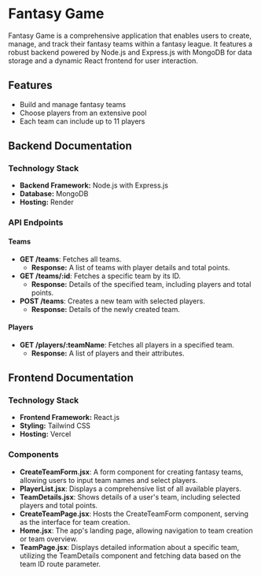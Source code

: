# Fantasy Game

Fantasy Game is a comprehensive application that enables users to create, manage, and track their fantasy teams within a fantasy league. It features a robust backend powered by Node.js and Express.js with MongoDB for data storage and a dynamic React frontend for user interaction.

## Features
- Build and manage fantasy teams
- Choose players from an extensive pool
- Each team can include up to 11 players

## Backend Documentation

### Technology Stack

- **Backend Framework:** Node.js with Express.js
- **Database:** MongoDB
- **Hosting:** Render

### API Endpoints

#### Teams

- **GET /teams**: Fetches all teams.
  - **Response:** A list of teams with player details and total points.
- **GET /teams/:id**: Fetches a specific team by its ID.
  - **Response:** Details of the specified team, including players and total points.
- **POST /teams**: Creates a new team with selected players.
  - **Response:** Details of the newly created team.

#### Players

- **GET /players/:teamName**: Fetches all players in a specified team.
  - **Response:** A list of players and their attributes.

## Frontend Documentation

### Technology Stack

- **Frontend Framework:** React.js
- **Styling:** Tailwind CSS
- **Hosting:** Vercel

### Components

- **CreateTeamForm.jsx**: A form component for creating fantasy teams, allowing users to input team names and select players.
- **PlayerList.jsx**: Displays a comprehensive list of all available players.
- **TeamDetails.jsx**: Shows details of a user's team, including selected players and total points.
- **CreateTeamPage.jsx**: Hosts the CreateTeamForm component, serving as the interface for team creation.
- **Home.jsx**: The app's landing page, allowing navigation to team creation or team overview.
- **TeamPage.jsx**: Displays detailed information about a specific team, utilizing the TeamDetails component and fetching data based on the team ID route parameter.
